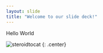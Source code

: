 ```yaml
---
layout: slide
title: "Welcome to our slide deck!"
---
```


Hello World

![steroidtocat](https://octodex.github.com/images/steroidtocat.png)
{: .center}
